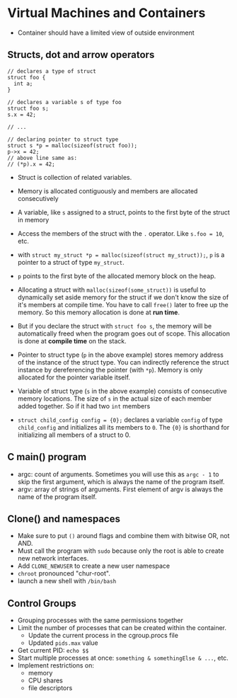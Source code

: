 # Virtual Machines and Containers

- Container should have a limited view of outside environment

## Structs, dot and arrow operators

```
// declares a type of struct
struct foo {
  int a;
}

// declares a variable s of type foo
struct foo s;
s.x = 42;

// ...

// declaring pointer to struct type
struct s *p = malloc(sizeof(struct foo));
p->x = 42;
// above line same as:
// (*p).x = 42;
```

- Struct is collection of related variables.
- Memory is allocated contiguously and members are allocated consecutively
- A variable, like `s` assigned to a struct, points to the first byte of the
  struct in memory
- Access the members of the struct with the `.` operator. Like `s.foo = 10`,
  etc.
- with `struct my_struct *p = malloc(sizeof(struct my_struct));`, `p` is a
  pointer to a struct of type `my_struct`.
- `p` points to the first byte of the allocated memory block on the heap.
- Allocating a struct with `malloc(sizeof(some_struct))` is useful to
  dynamically set aside memory for the struct if we don't know the size of it's
  members at compile time. You have to call `free()` later to free up the
  memory. So this memory allocation is done at **run time**.
- But if you declare the struct with `struct foo s`, the memory will be
  automatically freed when the program goes out of scope. This allocation is
  done at **compile time** on the stack.
- Pointer to struct type (`p` in the above example) stores memory address of the
  instance of the struct type. You can indirectly reference the struct instance
  by dereferencing the pointer (with `*p`). Memory is only allocated for the
  pointer variable itself.
- Variable of struct type (`s` in the above example) consists of consecutive
  memory locations. The size of `s` in the actual size of each member added
  together. So if it had two `int` members

- `struct child_config config = {0};` declares a variable `config` of type
  `child_config` and initializes all its members to `0`. The `{0}` is shorthand
  for initializing all members of a struct to 0.

## C main() program

- argc: count of arguments. Sometimes you will use this as `argc - 1` to skip
  the first argument, which is always the name of the program itself.
- argv: array of strings of arguments. First element of argv is always the name
  of the program itself.

## Clone() and namespaces

- Make sure to put `()` around flags and combine them with bitwise OR, not AND.
- Must call the program with `sudo` because only the root is able to create new
  network interfaces.
- Add `CLONE_NEWUSER` to create a new user namespace
- `chroot` pronounced "chur-root".
- launch a new shell with `/bin/bash`

## Control Groups
- Grouping processes with the same permissions together
- Limit the number of processes that can be created within the container.
  - Update the current process in the cgroup.procs file
  - Updated `pids.max` value
- Get current PID: `echo $$`
- Start multiple processes at once: `something & somethingElse & ...`, etc.
- Implement restrictions on:
  - memory
  - CPU shares
  - file descriptors